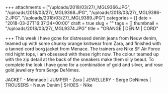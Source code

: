 +++
attachments = ["/uploads/2018/03/27/_MGL9366.JPG", "/uploads/2018/03/27/_MGL9368.JPG", "/uploads/2018/03/27/_MGL9386-2.JPG", "/uploads/2018/03/27/_MGL9389.JPG"]
categories = []
date = "2018-03-27T16:37:34+00:00"
draft = true
slug = ""
tags = []
thumbnail = "/uploads/2018/03/27/_MGL9374.JPG"
title = "ORANGE | DENIM | CORD"

+++
This week i have gone for distressed denim jeans from Neuw denim, teamed up with some chunky orange knitwear from Zara, and finished with a tanned cord borg jacket from Menace. The trainers are Nike SF Air Force mid hight tops, i am obsessed with these right now. The colour teamed up with the zip detail at the back of the sneakers make them silly beaut. To complete the look i have gone for a combination of gold and silver, and rose gold jewellery from Serge DeNimes.

JACKET - Mennace | JUMPER - Zara | JEWELLERY - Serge DeNimes | TROUSERS - Neuw Denim | SHOES - Nike 